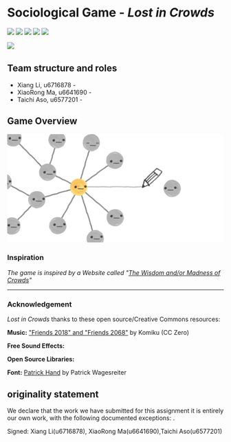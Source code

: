# Sociological Game - _Lost in Crowds_
![](https://img.shields.io/badge/ASS-COMP6442/2100-brightgreen.svg)
![](https://img.shields.io/apm/l/vim-mode.svg)
![](https://img.shields.io/badge/Platform-Android-brightgreen.svg)
![](https://img.shields.io/badge/Version-0.0.1-orange.svg)
![](https://img.shields.io/badge/Release-0-yellow.svg)

![](Assets/homepage.gif)
## Team structure and roles 
+ Xiang Li, u6716878 - 
+ XiaoRong Ma, u6641690 - 
+ Taichi Aso, u6577201 - 

## Game Overview 
![](Assets/thumb.png)
### Inspiration
_The game is inspired by a Website called "[The Wisdom and/or Madness of Crowds](https://ncase.me/crowds/)"_  
- - -     
### Acknowledgement
_Lost in Crowds_ thanks to these open source/Creative Commons resources:

**Music:** ["Friends 2018" and "Friends 2068"](http://freemusicarchive.org/music/Komiku/Tale_on_the_Late/) by Komiku (CC Zero)

**Free Sound Effects:**


**Open Source Libraries:**



**Font:** [Patrick Hand](https://fonts.google.com/specimen/Patrick+Hand) by Patrick Wagesreiter
## originality statement
We declare that the work we have submitted for  this assignment  it is entirely our own work, with the following documented exceptions:
.

Signed: Xiang Li(u6716878), XiaoRong Ma(u6641690),Taichi Aso(u6577201)


